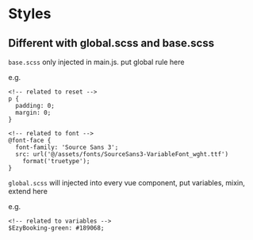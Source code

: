 # Styles

## Different with global.scss and base.scss

`base.scss` only injected in main.js. put global rule here

e.g.

```
<!-- related to reset -->
p {
  padding: 0;
  margin: 0;
}

<!-- related to font -->
@font-face {
  font-family: 'Source Sans 3';
  src: url('@/assets/fonts/SourceSans3-VariableFont_wght.ttf')
    format('truetype');
}
```

`global.scss` will injected into every vue component, put variables, mixin, extend here

e.g.

```
<!-- related to variables -->
$EzyBooking-green: #189068;
```
